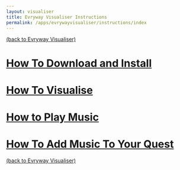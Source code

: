 ```yaml
---
layout: visualiser
title: Evryway Visualiser Instructions 
permalink: /apps/evrywayvisualiser/instructions/index
---
```


[(back to Evryway Visualiser)](/apps/evrywayvisualiser/index)

# [How To Download and Install](installation)

# [How To Visualise](visualise)

# [How to Play Music](playingmusic)

# [How To Add Music To Your Quest](addingmusic)

[(back to Evryway Visualiser)](/apps/evrywayvisualiser/index)

